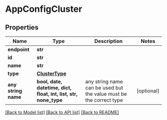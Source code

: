 # AppConfigCluster


## Properties
Name | Type | Description | Notes
------------ | ------------- | ------------- | -------------
**endpoint** | **str** |  | 
**id** | **str** |  | 
**name** | **str** |  | 
**type** | [**ClusterType**](ClusterType.md) |  | 
**any string name** | **bool, date, datetime, dict, float, int, list, str, none_type** | any string name can be used but the value must be the correct type | [optional]

[[Back to Model list]](../README.md#documentation-for-models) [[Back to API list]](../README.md#documentation-for-api-endpoints) [[Back to README]](../README.md)


